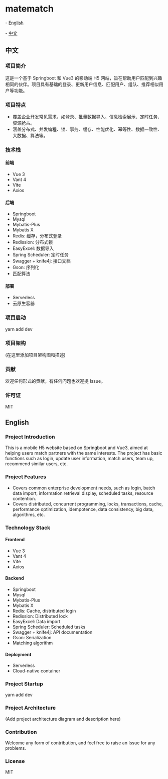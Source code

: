 # matematch

\- [English](#english)

\- [中文](#中文)

## 中文
### 项目简介

这是一个基于 Springboot 和 Vue3 的移动端 H5 网站，旨在帮助用户匹配到兴趣相同的伙伴。项目具有基础的登录、更新用户信息、匹配用户、组队、推荐相似用户等功能。

### 项目特点

- 覆盖企业开发常见需求，如登录、批量数据导入、信息检索展示、定时任务、资源抢占。
- 涵盖分布式、并发编程、锁、事务、缓存、性能优化、幂等性、数据一致性、大数据、算法等。

### 技术栈

#### 前端

- Vue 3
- Vant 4
- Vite
- Axios

#### 后端

- Springboot
- Mysql
- Mybatis-Plus
- Mybatis X
- Redis: 缓存，分布式登录
- Redission: 分布式锁
- EasyExcel: 数据导入
- Spring Scheduler: 定时任务
- Swagger + knife4j: 接口文档
- Gson: 序列化
- 匹配算法

#### 部署

- Serverless
- 云原生容器

### 项目启动

yarn add dev

### 项目架构

(在这里添加项目架构图和描述)

### 贡献

欢迎任何形式的贡献，有任何问题也欢迎提 Issue。

### 许可证

MIT


## English
### Project Introduction

This is a mobile H5 website based on Springboot and Vue3, aimed at helping users match partners with the same interests. The project has basic functions such as login, update user information, match users, team up, recommend similar users, etc.

### Project Features

- Covers common enterprise development needs, such as login, batch data import, information retrieval display, scheduled tasks, resource contention.
- Covers distributed, concurrent programming, locks, transactions, cache, performance optimization, idempotence, data consistency, big data, algorithms, etc.

### Technology Stack

#### Frontend

- Vue 3
- Vant 4
- Vite
- Axios

#### Backend

- Springboot
- Mysql
- Mybatis-Plus
- Mybatis X
- Redis: Cache, distributed login
- Redission: Distributed lock
- EasyExcel: Data import
- Spring Scheduler: Scheduled tasks
- Swagger + knife4j: API documentation
- Gson: Serialization
- Matching algorithm

#### Deployment

- Serverless
- Cloud-native container

### Project Startup

yarn add dev

### Project Architecture

(Add project architecture diagram and description here)

### Contribution

Welcome any form of contribution, and feel free to raise an Issue for any problems.

### License

MIT

